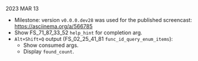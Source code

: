 
2023 MAR 13

*   Milestone: version `v0.0.0.dev28` was used for the published screencast: https://asciinema.org/a/566785
*   Show FS_71_87_33_52 `help_hint` for completion arg.
*   `Alt+Shift+Q` output (FS_02_25_41_81 `func_id_query_enum_items`):
    *   Show consumed args.
    *   Display `found_count`.
